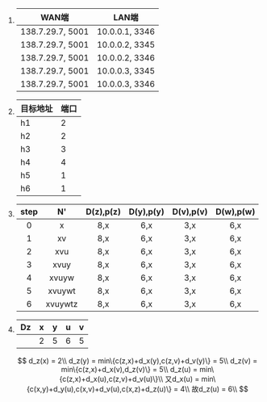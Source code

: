 1. | WAN端            | LAN端          |
   | ---------------- | -------------- |
   | 138.7.29.7, 5001 | 10.0.0.1, 3346 |
   | 138.7.29.7, 5001 | 10.0.0.2, 3345 |
   | 138.7.29.7, 5001 | 10.0.0.2, 3346 |
   | 138.7.29.7, 5001 | 10.0.0.3, 3345 |
   | 138.7.29.7, 5001 | 10.0.0.3, 3346 |

   

2. | 目标地址 | 端口 |
   | -------- | ---- |
   | h1       | 2    |
   | h2       | 2    |
   | h3       | 3    |
   | h4       | 4    |
   | h5       | 1    |
   | h6       | 1    |

   

3. | step |   N'    | D(z),p(z) | D(y),p(y) | D(v),p(v) | D(w),p(w) | D(u),p(u) | D(t),p(t) |
   | :--: | :-----: | :-------: | :-------: | :-------: | :-------: | :-------: | :-------: |
   |  0   |    x    |    8,x    |    6,x    |    3,x    |    6,x    |     -     |     -     |
   |  1   |   xv    |    8,x    |    6,x    |    3,x    |    6,x    |    6,v    |    7,v    |
   |  2   |   xvu   |    8,x    |    6,x    |    3,x    |    6,x    |    6,v    |    7,v    |
   |  3   |  xvuy   |    8,x    |    6,x    |    3,x    |    6,x    |    6,v    |    7,v    |
   |  4   |  xvuyw  |    8,x    |    6,x    |    3,x    |    6,x    |    6,v    |    7,v    |
   |  5   | xvuywt  |    8,x    |    6,x    |    3,x    |    6,x    |    6,v    |    7,v    |
   |  6   | xvuywtz |    8,x    |    6,x    |    3,x    |    6,x    |    6,v    |    7,v    |

4. |  Dz  |  x   |  y   |  u   |  v   |
   | :--: | :--: | :--: | :--: | :--: |
   |      |  2   |  5   |  6   |  5   |

   $$
   d_z(x) = 2\\
   d_z(y) = min\{c(z,x)+d_x(y),c(z,v)+d_v(y)\} = 5\\
   d_z(v) = min\{c(z,x)+d_x(v),d_z(v)\} = 5\\
   d_z(u) = min\{c(z,x)+d_x(u),c(z,v)+d_v(u)\}\\
   又d_x(u) = min\{c(x,y)+d_y(u),c(x,v)+d_v(u),c(x,z)+d_z(u)\} = 4\\
   故d_z(u) = 6\\
   $$

   

